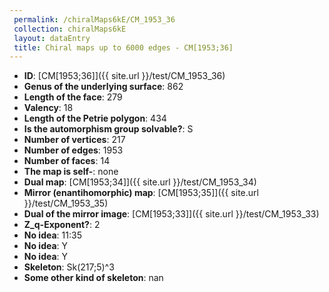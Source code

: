 ```yaml
--- 
 permalink: /chiralMaps6kE/CM_1953_36 
 collection: chiralMaps6kE
 layout: dataEntry
 title: Chiral maps up to 6000 edges - CM[1953;36]
---
```


- **ID**: [CM[1953;36]]({{ site.url }}/test/CM_1953_36)
- **Genus of the underlying surface**: 862
- **Length of the face**: 279
- **Valency**: 18
- **Length of the Petrie polygon**: 434
- **Is the automorphism group solvable?**: S
- **Number of vertices**: 217
- **Number of edges**: 1953
- **Number of faces**: 14
- **The map is self-**: none
- **Dual map**: [CM[1953;34]]({{ site.url }}/test/CM_1953_34)
- **Mirror (enantihomorphic) map**: [CM[1953;35]]({{ site.url }}/test/CM_1953_35)
- **Dual of the mirror image**: [CM[1953;33]]({{ site.url }}/test/CM_1953_33)
- **Z_q-Exponent?**: 2
- **No idea**:  11:35
- **No idea**: Y
- **No idea**: Y
- **Skeleton**: Sk(217;5)^3
- **Some other kind of skeleton**: nan
